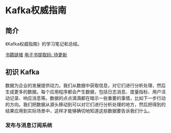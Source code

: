# Kafka权威指南

## 简介

《Kafka权威指南》的学习笔记和总结。

[书籍链接](https://book.douban.com/subject/27665114/)
[电子书提取码: 待更新](.)

## 初识 Kafka

数据为企业的发展提供动力。我们从数据中获取信息，对它们进行分析处理，然后生成更多的数据。每个应用程序都会产生数据，包括日志消息、度量指标、用户活动记录、响应消息等。数据的点点滴滴都在暗示一些重要的事情，比如下一步行动的方向。我们把数据从源头移动到可以对它们进行分析处理的地方，然后把得到的结果应用到实际场景中，这样才能够确切地知道这些数据要告诉我们什么。

### 发布与消息订阅系统

